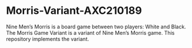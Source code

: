 # Morris-Variant-AXC210189
Nine Men’s Morris is a board game between two players: White and Black. The Morris Game Variant is a variant of Nine Men’s Morris game. This repository implements the variant.
